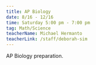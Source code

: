 ```yaml
---
title: AP Biology
date: 8/16 - 12/16
time: Saturday 5:00 pm - 7:00 pm
tag: Math/Science
teacherName: Michael Hermanto
teacherLink: /staff/deborah-sim
---
```


AP Biology preparation.
